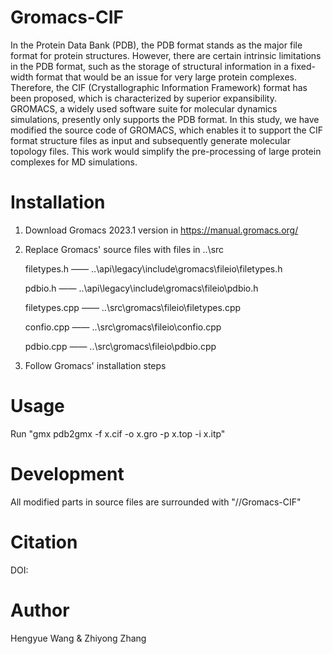 # Gromacs-CIF
In the Protein Data Bank (PDB), the PDB format stands as the major file format for protein structures. However, there are certain intrinsic limitations in the PDB format, such as the storage of structural information in a fixed-width format that would be an issue for very large protein complexes. Therefore, the CIF (Crystallographic Information Framework) format has been proposed, which is characterized by superior expansibility. GROMACS, a widely used software suite for molecular dynamics simulations, presently only supports the PDB format. In this study, we have modified the source code of GROMACS, which enables it to support the CIF format structure files as input and subsequently generate molecular topology files. This work would simplify the pre-processing of large protein complexes for MD simulations.

# Installation
1. Download Gromacs 2023.1 version in https://manual.gromacs.org/
2. Replace Gromacs' source files with files in ..\src

   filetypes.h    ——    ..\api\legacy\include\gromacs\fileio\filetypes.h
   
   pdbio.h       ——     ..\api\legacy\include\gromacs\fileio\pdbio.h
   
   filetypes.cpp   ——   ..\src\gromacs\fileio\filetypes.cpp
   
   confio.cpp    ——     ..\src\gromacs\fileio\confio.cpp
   
   pdbio.cpp     ——     ..\src\gromacs\fileio\pdbio.cpp
   
4. Follow Gromacs' installation steps

# Usage
Run "gmx pdb2gmx -f x.cif -o x.gro -p x.top -i x.itp"

# Development
All modified parts in source files are surrounded with "//Gromacs-CIF"

# Citation
DOI:

# Author
Hengyue Wang & Zhiyong Zhang
